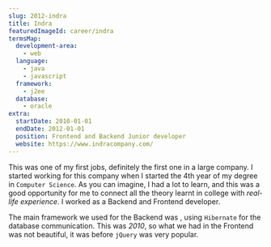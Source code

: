 ```yaml
---
slug: 2012-indra
title: Indra
featuredImageId: career/indra
termsMap:
  development-area:
    - web
  language:
    - java
    - javascript
  framework:
    - j2ee
  database:
    - oracle
extra:
  startDate: 2010-01-01
  endDate: 2012-01-01
  position: Frontend and Backend Junior developer
  website: https://www.indracompany.com/
---
```


This was one of my first jobs, definitely the first one in a large company. I started working for this company when I started the 4th year of my degree in `Computer Science`. As you can imagine, I had a lot to learn, and this was a good opportunity for me to connect all the theory learnt in college with _real-life experience_. I worked as a Backend and Frontend developer.

The main framework we used for the Backend was [](j2ee), using `Hibernate` for the database communication. This was _2010_, so what we had in the Frontend was not beautiful, it was before `jQuery` was very popular.
